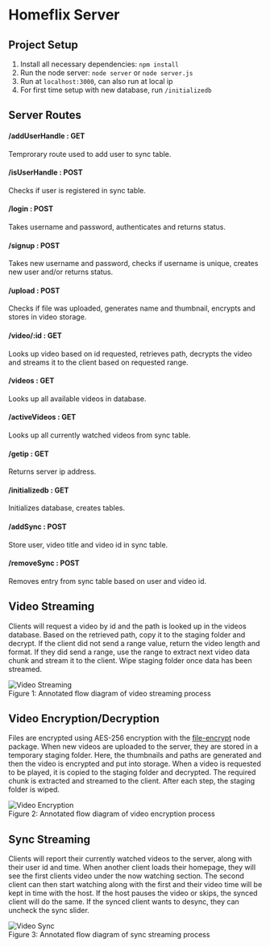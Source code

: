 # Homeflix Server

## Project Setup

1. Install all necessary dependencies: `npm install`
2. Run the node server: `node server` or `node server.js`
3. Run at `localhost:3000`, can also run at local ip
4. For first time setup with new database, run `/initializedb`

## Server Routes

#### /addUserHandle : GET

Temprorary route used to add user to sync table.

#### /isUserHandle : POST

Checks if user is registered in sync table.

#### /login : POST

Takes username and password, authenticates and returns status.

#### /signup : POST

Takes new username and password, checks if username is unique, creates new user and/or returns status.

#### /upload : POST

Checks if file was uploaded, generates name and thumbnail, encrypts and stores in video storage.

#### /video/:id : GET

Looks up video based on id requested, retrieves path, decrypts the video and streams it to the client based on requested range.

#### /videos : GET

Looks up all available videos in database.

#### /activeVideos : GET

Looks up all currently watched videos from sync table.

#### /getip : GET

Returns server ip address.

#### /initializedb : GET

Initializes database, creates tables.

#### /addSync : POST

Store user, video title and video id in sync table.

#### /removeSync : POST

Removes entry from sync table based on user and video id.

## Video Streaming

Clients will request a video by id and the path is looked up in the videos database. Based on the retrieved path, copy it to the staging folder and decrypt. If the client did not send a range value, return the video length and format. If they did send a range, use the range to extract next video data chunk and stream it to the client. Wipe staging folder once data has been streamed.

![Video Streaming](https://i.imgur.com/GqKKj5b.png)<br>
Figure 1: Annotated flow diagram of video streaming process

## Video Encryption/Decryption

Files are encrypted using AES-256 encryption with the [file-encrypt](https://www.npmjs.com/package/file-encrypt) node package. When new videos are uploaded to the server, they are stored in a temporary staging folder. Here, the thumbnails and paths are generated and then the video is encrypted and put into storage. When a video is requested to be played, it is copied to the staging folder and decrypted. The required chunk is extracted and streamed to the client. After each step, the staging folder is wiped.

![Video Encryption](https://i.imgur.com/8bfvhU8.png)<br>
Figure 2: Annotated flow diagram of video encryption process

## Sync Streaming

Clients will report their currently watched videos to the server, along with their user id and time. When another client loads their homepage, they will see the first clients video under the now watching section. The second client can then start watching along with the first and their video time will be kept in time with the host. If the host pauses the video or skips, the synced client will do the same. If the synced client wants to desync, they can uncheck the sync slider.

![Video Sync](https://i.imgur.com/SfjMDKo.png)<br>
Figure 3: Annotated flow diagram of sync streaming process
